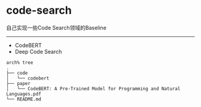 # code-search
自己实现一些Code Search领域的Baseline

---

- CodeBERT
- Deep Code Search
```shell
arch% tree
.
├── code
│   └── codebert
├── paper
│   └── CodeBERT: A Pre-Trained Model for Programming and Natural Languages.pdf
└── README.md

```